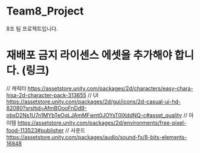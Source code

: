 # Team8_Project
8조 팀 프로젝트입니다.

# 재배포 금지 라이센스 에셋을 추가해야 합니다. (링크)
// 캐릭터
https://assetstore.unity.com/packages/2d/characters/easy-chara-hisa-2d-character-pack-313655 
// UI
https://assetstore.unity.com/packages/2d/gui/icons/2d-casual-ui-hd-82080?srsltid=AfmBOooFnDd9-obxD2Ns1U7n1MYbTeOqLJAmMFwnt0JOYsT0lXddNQ-c#asset_quality 
// 아이템
https://assetstore.unity.com/packages/2d/environments/free-pixel-food-113523#publisher 
// 사운드
https://assetstore.unity.com/packages/audio/sound-fx/8-bits-elements-16848
